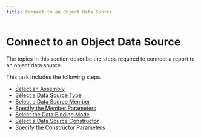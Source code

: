 ```yaml
---
title: Connect to an Object Data Source
---
```

# Connect to an Object Data Source

The topics in this section describe the steps required to connect a report to an object data source.

This task includes the following steps.

* [Select an Assembly](connect-to-an-object-data-source/select-an-assembly.md)
* [Select a Data Source Type](connect-to-an-object-data-source/select-a-data-source-type.md)
* [Select a Data Source Member](connect-to-an-object-data-source/select-a-data-source-member.md)
* [Specify the Member Parameters](connect-to-an-object-data-source/specify-the-member-parameters.md)
* [Select the Data Binding Mode](connect-to-an-object-data-source/select-the-data-binding-mode.md)
* [Select a Data Source Constructor](connect-to-an-object-data-source/select-a-data-source-constructor.md)
* [Specify the Constructor Parameters](connect-to-an-object-data-source/specify-the-constructor-parameters.md)